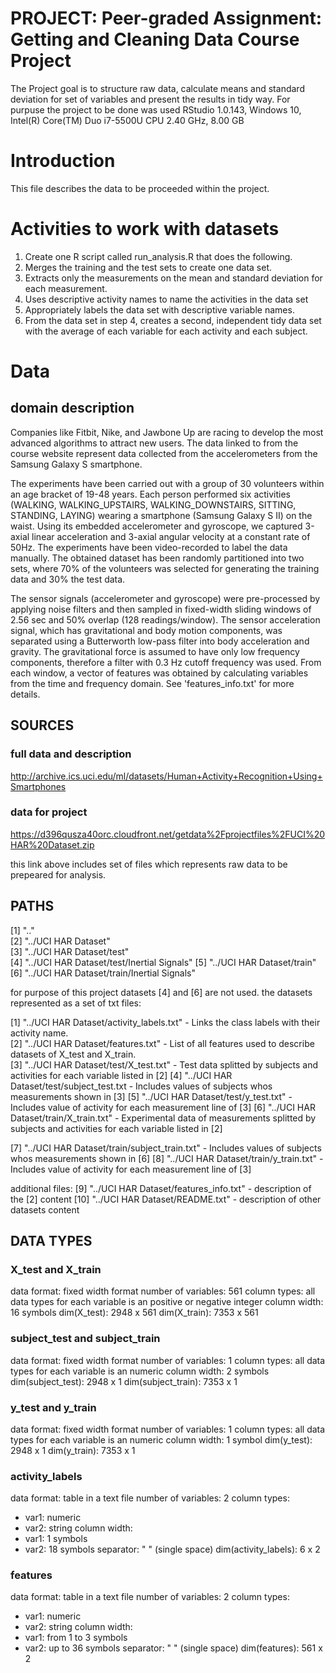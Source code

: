 # PROJECT: Peer-graded Assignment: Getting and Cleaning Data Course Project
The Project goal is to structure raw data, calculate means and standard deviation for set of variables and present the results in tidy way. For purpuse the project to be done was used RStudio 1.0.143, Windows 10, Intel(R) Core(TM) Duo i7-5500U CPU 2.40 GHz, 8.00 GB

# Introduction
This file describes the data to be proceeded within the project.

# Activities to work with datasets
1. Create one R script called run_analysis.R that does the following.
2. Merges the training and the test sets to create one data set.
3. Extracts only the measurements on the mean and standard deviation for each measurement.
4. Uses descriptive activity names to name the activities in the data set
5. Appropriately labels the data set with descriptive variable names.
6. From the data set in step 4, creates a second, independent tidy data set with the average of each variable for each activity and each subject.

# Data
## domain description
Companies like Fitbit, Nike, and Jawbone Up are racing to develop the most advanced algorithms to attract new users. The data linked to from the course website represent data collected from the accelerometers from the Samsung Galaxy S smartphone.

The experiments have been carried out with a group of 30 volunteers within an age bracket of 19-48 years. Each person performed six activities (WALKING, WALKING_UPSTAIRS, WALKING_DOWNSTAIRS, SITTING, STANDING, LAYING) wearing a smartphone (Samsung Galaxy S II) on the waist. Using its embedded accelerometer and gyroscope, we captured 3-axial linear acceleration and 3-axial angular velocity at a constant rate of 50Hz. The experiments have been video-recorded to label the data manually. The obtained dataset has been randomly partitioned into two sets, where 70% of the volunteers was selected for generating the training data and 30% the test data. 

The sensor signals (accelerometer and gyroscope) were pre-processed by applying noise filters and then sampled in fixed-width sliding windows of 2.56 sec and 50% overlap (128 readings/window). The sensor acceleration signal, which has gravitational and body motion components, was separated using a Butterworth low-pass filter into body acceleration and gravity. The gravitational force is assumed to have only low frequency components, therefore a filter with 0.3 Hz cutoff frequency was used. From each window, a vector of features was obtained by calculating variables from the time and frequency domain. See 'features_info.txt' for more details. 

## SOURCES
### full data and description
http://archive.ics.uci.edu/ml/datasets/Human+Activity+Recognition+Using+Smartphones 

### data for project
https://d396qusza40orc.cloudfront.net/getdata%2Fprojectfiles%2FUCI%20HAR%20Dataset.zip 

this link above includes set of files which represents raw data to be prepeared for analysis.

## PATHS
[1] ".."                                       
[2] "../UCI HAR Dataset"                       
[3] "../UCI HAR Dataset/test"                  
[4] "../UCI HAR Dataset/test/Inertial Signals" 
[5] "../UCI HAR Dataset/train"                 
[6] "../UCI HAR Dataset/train/Inertial Signals"

for purpose of this project datasets [4] and [6] are not used.
the datasets represented as a set of txt files:

 [1] "../UCI HAR Dataset/activity_labels.txt"     - Links the class labels with their activity name.                      
 [2] "../UCI HAR Dataset/features.txt"            - List of all features used to describe datasets of X_test and X_train.   
 [3] "../UCI HAR Dataset/test/X_test.txt"         - Test data splitted by subjects and activities for each variable listed in [2]
 [4] "../UCI HAR Dataset/test/subject_test.txt    - Includes values of subjects whos measurements shown in [3]
 [5] "../UCI HAR Dataset/test/y_test.txt"         - Includes value of activity for each measurement line of [3]
 [6] "../UCI HAR Dataset/train/X_train.txt"       - Experimental data of measurements splitted by subjects and activities for each variable listed in [2]
  
 [7] "../UCI HAR Dataset/train/subject_train.txt" - Includes values of subjects whos measurements shown in [6]
 [8] "../UCI HAR Dataset/train/y_train.txt"       - Includes value of activity for each measurement line of [3]

additional files:
 [9] "../UCI HAR Dataset/features_info.txt" - description of the [2] content
[10] "../UCI HAR Dataset/README.txt" - description of other datasets content

## DATA TYPES

### X_test and X_train
data format: fixed width format
number of variables: 561
column types: all data types for each variable is an positive or negative integer
column width: 16 symbols 
dim(X_test): 2948 x 561
dim(X_train): 7353 x 561

### subject_test and subject_train
data format: fixed width format
number of variables: 1
column types: all data types for each variable is an numeric
column width: 2 symbols 
dim(subject_test): 2948 x 1
dim(subject_train): 7353 x 1

### y_test and y_train
data format: fixed width format
number of variables: 1
column types: all data types for each variable is an numeric
column width: 1 symbol
dim(y_test): 2948 x 1
dim(y_train): 7353 x 1

### activity_labels
data format: table in a text file
number of variables: 2
column types: 
  - var1: numeric
  - var2: string
column width: 
  - var1: 1 symbols
  - var2: 18 symbols
separator: " " (single space)
dim(activity_labels): 6 x 2

### features
data format: table in a text file
number of variables: 2
column types: 
  - var1: numeric
  - var2: string
column width: 
  - var1: from 1 to 3 symbols
  - var2: up to 36 symbols
separator: " " (single space)
dim(features): 561 x 2
